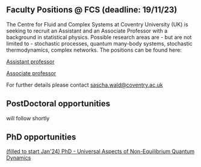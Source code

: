 
## Faculty Positions @ FCS (deadline: 19/11/23)
The Centre for Fluid and Complex Systems at Coventry University (UK) is seeking to recruit an Assistant and an Associate Professor with a background in statistical physics. Possible research areas are - but are not limited to - stochastic processes, quantum many-body systems, stochastic thermodynamics, complex networks. The positions can be found here:

[Assistant professor](https://cugcareers.coventry.ac.uk/job-invite/901/)

[Associate professor]( https://cugcareers.coventry.ac.uk/job-invite/903/)

For further details please contact sascha.wald@coventry.ac.uk

## PostDoctoral opportunities
will follow shortly

## PhD opportunities

[(filled to start Jan'24) PhD - Universal Aspects of Non-Equilibrium Quantum Dynamics](https://www.jobs.ac.uk/job/CXQ654/phd-studentship-universality-in-non-equilibrium-quantum-systems)

